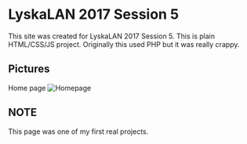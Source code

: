 # LyskaLAN 2017 Session 5
This site was created for LyskaLAN 2017 Session 5. This is plain HTML/CSS/JS project. Originally this used PHP but it was really crappy.

Pictures
------
Home page
![Homepage](https://i.imgur.com/3TMTRZF.gif)

NOTE
------
This page was one of my first real projects. 